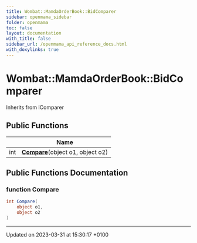 ```yaml
---
title: Wombat::MamdaOrderBook::BidComparer
sidebar: openmama_sidebar
folder: openmama
toc: false
layout: documentation
with_title: false
sidebar_url: /openmama_api_reference_docs.html
with_doxylinks: true
---
```


# Wombat::MamdaOrderBook::BidComparer





Inherits from IComparer

## Public Functions

|                | Name           |
| -------------- | -------------- |
| int | **[Compare](classWombat_1_1MamdaOrderBook_1_1BidComparer.html#function-compare)**(object o1, object o2) |

## Public Functions Documentation

### function Compare

```csharp
int Compare(
    object o1,
    object o2
)
```


-------------------------------

Updated on 2023-03-31 at 15:30:17 +0100